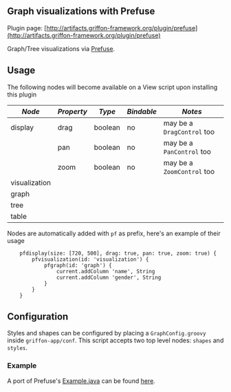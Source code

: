 
Graph visualizations with Prefuse
---------------------------------

Plugin page: [http://artifacts.griffon-framework.org/plugin/prefuse](http://artifacts.griffon-framework.org/plugin/prefuse)


Graph/Tree visualizations via [Prefuse][1].

Usage
-----

The following nodes will become available on a View script upon installing this plugin

| *Node*        | *Property* | *Type*  | *Bindable* | *Notes*                    |
| ------------- | ---------- | ------- | ---------- | -------------------------- |
| display       | drag       | boolean | no         | may be a `DragControl` too |
|               | pan        | boolean | no         | may be a `PanControl` too  |
|               | zoom       | boolean | no         | may be a `ZoomControl` too |
| visualization |            |         |            |                            |
| graph         |            |         |            |                            |
| tree          |            |         |            |                            |
| table         |            |         |            |                            |

Nodes are automatically added with `pf` as prefix, here's an example of their usage

        pfdisplay(size: [720, 500], drag: true, pan: true, zoom: true) {
            pfvisualization(id: 'visualization') {
                pfgraph(id: 'graph') {
                    current.addColumn 'name', String
                    current.addColumn 'gender', String
                }
            }
        }

Configuration
-------------

Styles and shapes can be configured by placing a `GraphConfig.groovy` inside `griffon-app/conf`. This script accepts 
two top level nodes: `shapes` and `styles`.

### Example

A port of Prefuse's [Example.java][2] can be found [here][3].

[1]: http://http//prefuse.org
[2]: http://prefuse.org/doc/manual/introduction/example/Example.java
[3]: https://github.com/aalmiray/griffon_sample_apps/tree/master/misc/prefuse

